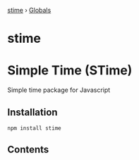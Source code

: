 [stime](README.md) › [Globals](globals.md)

# stime

# Simple Time (STime)
Simple time package for Javascript

## Installation

`npm install stime`

## Contents
